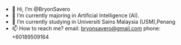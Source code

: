 - 👋 Hi, I’m @BryonSavero
- 👀 I’m currently majoring in  Artificial Intelligence (AI).
- 🌱 I’m currently studying in Universiti Sains Malaysia (USM),Penang
- 📫 How to reach me? 
email: bryonsavero@gmail.com
phone: +60189509164
<!---
BryonSavero/BryonSavero is a ✨ special ✨ repository because its `README.md` (this file) appears on your GitHub profile.
You can click the Preview link to take a look at your changes.
--->
